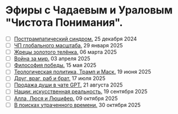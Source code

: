 # Эфиры с Чадаевым и Ураловым "Чистота Понимания".

- [ ] [Посттрампатический синдром.](2024_12_25.md) 25 декабря 2024
- [ ] [ЧП глобального масштаба.](2025_01_29.md) 29 января 2025
- [ ] [Жрецы золотого телёнка.](2025_03_06.md) 06 марта 2025
- [ ] [Война за мир.](2025_04_03.md) 03 апреля 2025
- [ ] [Философия победы.](2025_05_15.md) 15 мая 2025
- [ ] [Теологическая политика, Трамп и Маск.](2025_06_19.md) 19 июня 2025
- [ ] [Друг, враг, раб и брат.](2025_07_17.md) 17 июля 2025
- [ ] [Продажа души в чате GPT.](2025_08_21.md) 21 августа 2025
- [ ] [Нации: искусственная реальность.](2025_09_19.md) 19 сентября 2025
- [ ] [Алла, Люся и Люцифер.](2025_10_09.md) 09 октября 2025
- [ ] [В поисках утраченного времени.](2025_10_30.md) 30 октября 2025
